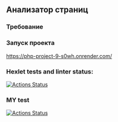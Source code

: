 ## Анализатор страниц

### Требование

### Запуск проекта 

https://php-project-9-s0wh.onrender.com/

### Hexlet tests and linter status:
[![Actions Status](https://github.com/albern79/php-project-9/actions/workflows/hexlet-check.yml/badge.svg)](https://github.com/albern79/php-project-9/actions)

### MY test
[![Actions Status](https://github.com/albern79/php-project-9/actions/workflows/my-check.yml/badge.svg)](https://github.com/albern79/php-project-9/actions)

